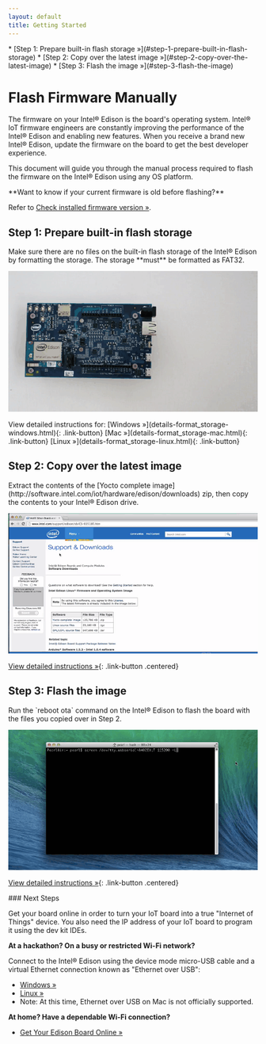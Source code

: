 ```yaml
---
layout: default
title: Getting Started
---
```


<div id="toc" markdown="1">
* [Step 1: Prepare built-in flash storage »](#step-1-prepare-built-in-flash-storage)
* [Step 2: Copy over the latest image »](#step-2-copy-over-the-latest-image)
* [Step 3: Flash the image »](#step-3-flash-the-image)
</div>

# Flash Firmware Manually

The firmware on your Intel® Edison is the board's operating system. Intel® IoT firmware engineers are constantly improving the performance of the Intel® Edison and enabling new features. When you receive a brand new Intel® Edison, update the firmware on the board to get the best developer experience.

This document will guide you through the manual process required to flash the firmware on the Intel® Edison using any OS platform.

<div class="callout info" markdown="1">
**Want to know if your current firmware is old before flashing?**

Refer to [Check installed firmware version »](check_firmware_version.html).
</div>

<!-- <div id="related-videos" class="callout video">
[How to Flash Firmware Manually on the Intel® Edison (preview)](https://drive.google.com/open?id=0B2ywC78pxngCWkNUT3dkWklBdDg&authuser=0)
</div> -->

## Step 1: Prepare built-in flash storage

<div class="tldr" markdown="1">
Make sure there are no files on the built-in flash storage of the Intel® Edison by formatting the storage. The storage **must** be formatted as FAT32.
</div>

![Animated gif: formatting the Edison flash storage](images/format_storage-windows-animated.gif)

<div class="link-button-container" markdown="1">
<span class="link-button-container-title">View detailed instructions for:</span>
[Windows »](details-format_storage-windows.html){: .link-button}
[Mac »](details-format_storage-mac.html){: .link-button}
[Linux »](details-format_storage-linux.html){: .link-button}
</div>


## Step 2: Copy over the latest image

<div class="tldr" markdown="1">
Extract the contents of the [Yocto complete image](http://software.intel.com/iot/hardware/edison/downloads) zip, then copy the contents to your Intel® Edison drive. 
</div>

[![Animated gif: copying images files to flash storage](images/copy_image_files-animated.gif)](details-copy_image_files.html)

[View detailed instructions »](details-copy_image_files.html){: .link-button .centered}


## Step 3: Flash the image

<div class="tldr" markdown="1">
Run the `reboot ota` command on the Intel® Edison to flash the board with the files you copied over in Step 2. 
</div>

[![Animated gif: flashing the Intel® Edison](images/reboot_ota-animated.gif)](details-reboot_ota.html)

[View detailed instructions »](details-reboot_ota.html){: .link-button .centered}


<div id="next-steps" class="note" markdown="1">
### Next Steps

Get your board online in order to turn your IoT board into a true "Internet of Things" device. You also need the IP address of your IoT board to program it using the dev kit IDEs.

**At a hackathon? On a busy or restricted Wi-Fi network?**

Connect to the Intel® Edison using the device mode micro-USB cable and a virtual Ethernet connection known as "Ethernet over USB":

* [Windows »](../../connectivity/ethernet_over_usb/windows/connect.html)
* [Linux »](../../connectivity/ethernet_over_usb/linux/connect.html)
* Note: At this time, Ethernet over USB on Mac is not officially supported.

**At home? Have a dependable Wi-Fi connection?**

* [Get Your Edison Board Online »](../../connectivity/wifi/connect.html)
</div>